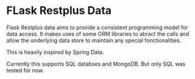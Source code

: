 # FLask Restplus Data
Flask Restplus data aims to provide a consistent programming model for data access. It makes uses of some ORM libraries to abract the calls and allow the underlying data store to maintain any special fonctionalities.

This is heavily inspired by Spring Data.

Currently this supports SQL databses and MongoDB. But only SQL was tested for now.
